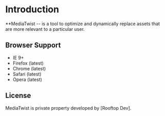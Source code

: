 Introduction
============

**MediaTwist -- is a tool to optimize and dynamically replace assets that are more relevant to a particular user.


Browser Support
---------------
- IE 9+
- Firefox (latest)
- Chrome (latest)
- Safari (latest)
- Opera (latest)


License
-------
MediaTwist is private property developed by [Rooftop Dev].